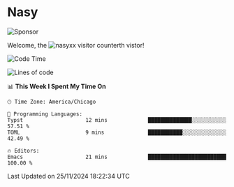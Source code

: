 # Nasy

<!--
<p align="center">
<img height="200" src="https://github-readme-stats.vercel.app/api?username=nasyxx&count_private=true&show_icons=true&theme=dracula&include_all_commits=true"/>
<img height="200" src="https://github-readme-stats.vercel.app/api/top-langs/?username=nasyxx&theme=dracula&hide=html,jupyter+notebook&count_private=true&show_icons=true"/>
</p>

  
----------------
-->

![Sponsor](https://img.shields.io/static/v1.svg?label=Sponsor&message=%E2%9D%A4&logo=GitHub&style=flat&color=pink)
 
Welcome, the ![nasyxx visitor counter](https://count.getloli.com/get/@nasyxx?theme=rule34)th vistor!
 
<!--START_SECTION:waka-->
![Code Time](http://img.shields.io/badge/Code%20Time-4%2C724%20hrs%2011%20mins-blue)

![Lines of code](https://img.shields.io/badge/From%20Hello%20World%20I%27ve%20Written-6.3%20million%20lines%20of%20code-blue)

📊 **This Week I Spent My Time On** 

```text
🕑︎ Time Zone: America/Chicago

💬 Programming Languages: 
Typst                    12 mins             ██████████████░░░░░░░░░░░   57.51 % 
TOML                     9 mins              ███████████░░░░░░░░░░░░░░   42.49 % 

🔥 Editors: 
Emacs                    21 mins             █████████████████████████   100.00 % 
```


 Last Updated on 25/11/2024 18:22:34 UTC
<!--END_SECTION:waka-->

<!-- ![visitors](https://visitor-badge.laobi.icu/badge?page_id=nasyxx.nasyxx) -->
